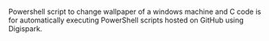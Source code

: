 Powershell script to change wallpaper of a windows machine and C code is for automatically executing PowerShell scripts hosted on GitHub using Digispark.
